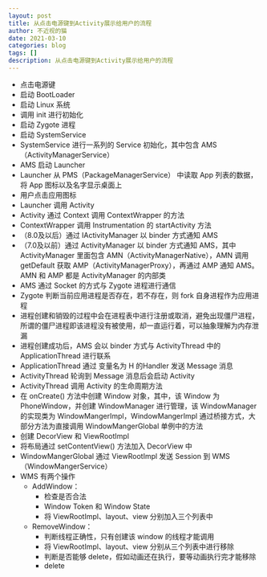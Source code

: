 ```yaml
---
layout: post
title: 从点击电源键到Activity展示给用户的流程
author: 不近视的猫
date: 2021-03-10
categories: blog
tags: []
description: 从点击电源键到Activity展示给用户的流程
---
```



- 点击电源键
- 启动 BootLoader
- 启动 Linux 系统
- 调用 init 进行初始化
- 启动 Zygote 进程
- 启动 SystemService
- SystemService 进行一系列的 Service 初始化，其中包含 AMS（ActivityManagerService）
- AMS 启动 Launcher
- Launcher 从 PMS（PackageManagerService） 中读取 App 列表的数据，将 App 图标以及名字显示桌面上
- 用户点击应用图标
- Launcher 调用 Activity
- Activity 通过 Context 调用 ContextWrapper 的方法
- ContextWrapper 调用 Instrumentation 的 startActivity 方法
- （8.0及以后）通过 IActivityManager 以 binder 方式通知 AMS
- （7.0及以前）通过 ActivityManager 以 binder 方式通知 AMS，其中 ActivityManager 里面包含 AMN（ActivityManagerNative），AMN 调用 getDefault 获取 AMP（ActivityManagerProxy），再通过 AMP 通知 AMS。AMN 和 AMP 都是 ActivityManager 的内部类
- AMS 通过 Socket 的方式与 Zygote 进程进行通信
- Zygote 判断当前应用进程是否存在，若不存在，则 fork 自身进程作为应用进程
- 进程创建和销毁的过程中会在进程表中进行注册或取消，避免出现僵尸进程，所谓的僵尸进程即该进程没有被使用，却一直运行着，可以抽象理解为内存泄漏
- 进程创建成功后，AMS 会以 binder 方式与 ActivityThread 中的 ApplicationThread 进行联系
- ApplicationThread 通过 变量名为 H 的Handler 发送 Message 消息
- ActivityThread 轮询到 Message 消息后会启动 Activity
- ActivityThread 调用 Activity 的生命周期方法
- 在 onCreate() 方法中创建 Window 对象，其中，该 Window 为 PhoneWindow，并创建 WindowManager 进行管理，该 WindowManager 的实现类为 WindowMangerImpl，WindowMangerImpl 通过桥接方式，大部分方法为直接调用 WindowMangerGlobal 单例中的方法
- 创建 DecorView 和 ViewRootImpl
- 将布局通过 setContentView() 方法加入 DecorView 中
- WindowMangerGlobal 通过 ViewRootImpl 发送 Session 到 WMS（WindowMangerService）
- WMS 有两个操作
	- AddWindow：
		- 检查是否合法
		- Window Token 和 Window State
		- 将 ViewRootImpl、layout、view 分别加入三个列表中
	- RemoveWindow：
		- 判断线程正确性，只有创建该 window 的线程才能调用
		- 将 ViewRootImpl、layout、view 分别从三个列表中进行移除
		- 判断是否能够 delete，假如动画还在执行，要等动画执行完才能移除
		- delete
